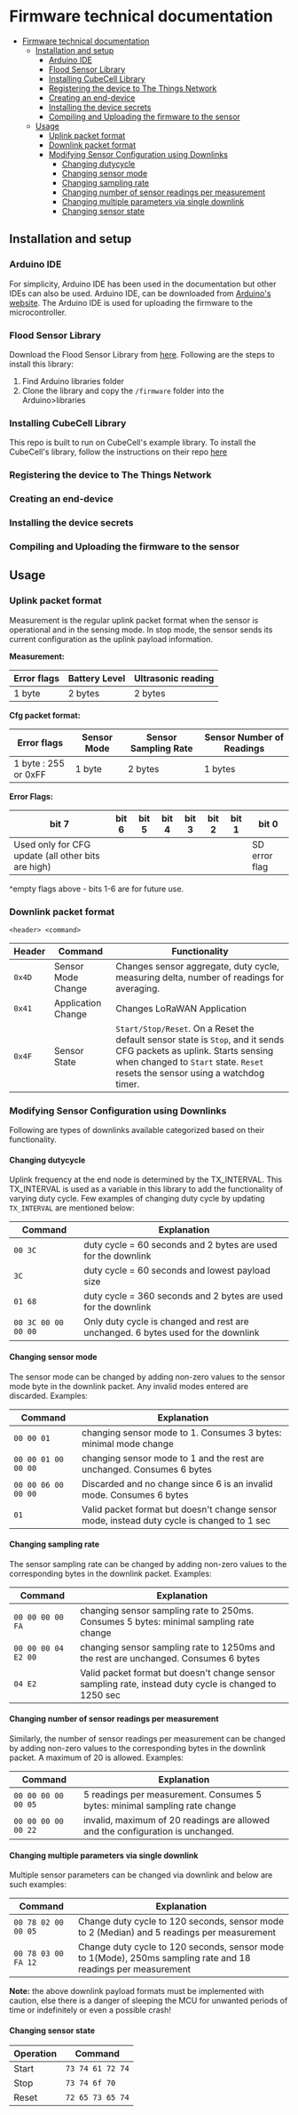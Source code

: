 # Firmware technical documentation

- [Firmware technical documentation](#firmware-technical-documentation)
  - [Installation and setup](#installation-and-setup)
    - [Arduino IDE](#arduino-ide)
    - [Flood Sensor Library](#flood-sensor-library)
    - [Installing CubeCell Library](#installing-cubecell-library)
    - [Registering the device to The Things Network](#registering-the-device-to-the-things-network)
    - [Creating an end-device](#creating-an-end-device)
    - [Installing the device secrets](#installing-the-device-secrets)
    - [Compiling and Uploading the firmware to the sensor](#compiling-and-uploading-the-firmware-to-the-sensor)
  - [Usage](#usage)
    - [Uplink packet format](#uplink-packet-format)
    - [Downlink packet format](#downlink-packet-format)
    - [Modifying Sensor Configuration using Downlinks](#modifying-sensor-configuration-using-downlinks)
      - [Changing dutycycle](#changing-dutycycle)
      - [Changing sensor mode](#changing-sensor-mode)
      - [Changing sampling rate](#changing-sampling-rate)
      - [Changing number of sensor readings per measurement](#changing-number-of-sensor-readings-per-measurement)
      - [Changing multiple parameters via single downlink](#changing-multiple-parameters-via-single-downlink)
      - [Changing sensor state](#changing-sensor-state)


## Installation and setup

### Arduino IDE
For simplicity, Arduino IDE has been used in the documentation but other IDEs can also be used. Arduino IDE, can be downloaded from [Arduino's website](https://www.arduino.cc/en/software). The Arduino IDE is used for uploading the firmware to the microcontroller.

### Flood Sensor Library
Download the Flood Sensor Library from [here](https://github.com/floodnet-nyc/flood-sensor). Following are the steps to install this library:

1. Find Arduino libraries folder
2. Clone the library and copy the `/firmware` folder into the Arduino>libraries

### Installing CubeCell Library
This repo is built to run on CubeCell's example library. To install the CubeCell's library, follow the instructions on their repo [here](https://github.com/HelTecAutomation/CubeCell-Arduino/tree/master/InstallGuide)

### Registering the device to The Things Network

### Creating an end-device

### Installing the device secrets

### Compiling and Uploading the firmware to the sensor


## Usage

### Uplink packet format

Measurement is the regular uplink packet format when the sensor is operational and in the sensing mode. In stop mode, the sensor sends its current configuration as the uplink payload information. 

**Measurement:**

| Error flags  | Battery Level | Ultrasonic reading  |
|--------------|---------------|---------------------|
|   1 byte     |    2 bytes    |        2 bytes      |

**Cfg packet format:**

| Error flags  | Sensor Mode | Sensor Sampling Rate | Sensor Number of Readings |
|--------------|---------------|---------------------|---------------------|
|   1 byte : 255 or 0xFF     |    1 byte   |      2 bytes         |        1 bytes            |

**Error Flags:**

|     bit 7    |     bit 6   |     bit 5    |     bit 4    |     bit 3    |     bit 2    |     bit 1    |     bit 0    |
|   ----       |   ----      |     ----     |     ---      |      ---     |      ---     |       ---    |      ---     |
|      Used only for CFG update (all other bits are high)         |             |              |              |              |              |              | SD error flag|

^empty flags above - bits 1-6 are for future use.

### Downlink packet format

```<header> <command>```

| Header | Command            | Functionality                                                |
| ------ | ------------------ | ------------------------------------------------------------ |
| `0x4D` | Sensor Mode Change | Changes sensor aggregate, duty cycle, measuring delta, number of readings for averaging. |
| `0x41` | Application Change | Changes LoRaWAN Application                                  |
| `0x4F` | Sensor State       | `Start/Stop/Reset`. On a Reset the default sensor state is `Stop`, and it sends CFG packets as uplink. Starts sensing when changed to `Start` state. `Reset` resets the sensor using a watchdog timer. |

### Modifying Sensor Configuration using Downlinks

Following are types of downlinks available categorized based on their functionality.

#### Changing dutycycle

Uplink frequency at the end node is determined by the TX_INTERVAL. This TX_INTERVAL is used as a variable in this library to add the functionality of varying duty cycle. Few examples of changing duty cycle by updating `TX_INTERVAL` are mentioned below:

| Command| Explanation|
|---|---|
| `00 3C`| duty cycle = 60 seconds and 2 bytes are used for the downlink|
| `3C` |duty cycle = 60 seconds and lowest payload size |
| `01 68`| duty cycle = 360 seconds and 2 bytes are used for the downlink|
|`00 3C 00 00 00 00` | Only duty cycle is changed and rest are unchanged. 6 bytes used for the downlink |


#### Changing sensor mode
The sensor mode can be changed by adding non-zero values to the sensor mode byte in the downlink packet. Any invalid modes entered are discarded. Examples:

| Command | Explanation|
|---|---|
| `00 00 01` | changing sensor mode to 1. Consumes 3 bytes: minimal mode change|
| `00 00 01 00 00 00` |changing sensor mode to 1 and the rest are unchanged. Consumes 6 bytes |
| `00 00 06 00 00 00` |Discarded and no change since 6 is an invalid mode. Consumes 6 bytes |
| `01`| Valid packet format but doesn't change sensor mode, instead duty cycle is changed to 1 sec|

#### Changing sampling rate
The sensor sampling rate can be changed by adding non-zero values to the corresponding bytes in the downlink packet. Examples:

| Command | Explanation|
|---|---|
| `00 00 00 00 FA` | changing sensor sampling rate to 250ms. Consumes 5 bytes: minimal sampling rate change|
| `00 00 00 04 E2 00` |changing sensor sampling rate to 1250ms and the rest are unchanged. Consumes 6 bytes |
| `04 E2`| Valid packet format but doesn't change sensor sampling rate, instead duty cycle is changed to 1250 sec|

#### Changing number of sensor readings per measurement
Similarly, the number of sensor readings per measurement can be changed by adding non-zero values to the corresponding bytes in the downlink packet. A maximum of 20 is allowed. Examples:

| Command | Explanation|
|---|---|
| `00 00 00 00 00 05` | 5 readings per measurement. Consumes 5 bytes: minimal sampling rate change|
| `00 00 00 00 00 22` | invalid, maximum of 20 readings are allowed and the configuration is unchanged.|

#### Changing multiple parameters via single downlink
Multiple sensor parameters can be changed via downlink and below are such examples:

| Command | Explanation|
|---|---|
| `00 78 02 00 00 05` | Change duty cycle to 120 seconds, sensor mode to 2 (Median) and 5 readings per measurement|
| `00 78 03 00 FA 12` | Change duty cycle to 120 seconds, sensor mode to 1(Mode), 250ms sampling rate and 18 readings per measurement|

**Note:** the above downlink payload formats must be implemented with caution, else there is a danger of sleeping the MCU for unwanted periods of time or indefinitely or even a possible crash!  

#### Changing sensor state

| Operation | Command             |
| --------- | ------------------- |
| Start     | `73 74 61 72 74`    |
| Stop      | `73 74 6f 70`       |
| Reset     | `72 65 73 65 74`    |


